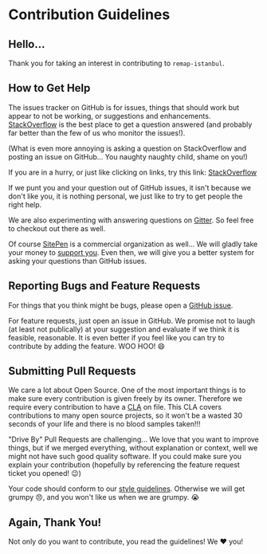 # Contribution Guidelines

## Hello...

Thank you for taking an interest in contributing to `remap-istanbul`.

## How to Get Help

The issues tracker on GitHub is for issues, things that should work but appear to not be working, or suggestions and enhancements.  [StackOverflow](https://stackoverflow.com/questions/ask/advice?tags=remap-istanbul) is the best place to get a question answered (and probably far better than the few of us who monitor the issues!).

(What is even more annoying is asking a question on StackOverflow and posting an issue on GitHub... You naughty naughty child, shame on you!)

If you are in a hurry, or just like clicking on links, try this link: [StackOverflow](https://stackoverflow.com/questions/ask/advice?tags=remap-istanbul)

If we punt you and your question out of GitHub issues, it isn't because we don't like you, it is nothing personal, we just like to try to get people the right help.

We are also experimenting with answering questions on [Gitter](https://gitter.im/SitePen/remap-istanbul).  So feel free to checkout out there as well.

Of course [SitePen](https://www.sitepen.com/) is a commercial organization as well... We will gladly take your money to [support you](https://www.sitepen.com/support/index.html).  Even then, we will give you a better system for asking your questions than GitHub issues.

## Reporting Bugs and Feature Requests

For things that you think might be bugs, please open a [GitHub issue](https://github.com/SitePen/remap-istanbul/issues/new?body=Description:%0A%0ASteps+to+reproduce:%0A%0A1.%20%E2%80%A6%0A2.%20%E2%80%A6%0A3.%20%E2%80%A6%0A%0AExpected%20result:%0AActual%20result:%0A%0AVersion:%0A%0AAny%20additional%20information:).

For feature requests, just open an issue in GitHub.  We promise not to laugh (at least not publically) at your suggestion and evaluate if we think it is feasible, reasonable.  It is even better if you feel like you can try to contribute by adding the feature. WOO HOO! :smile:

## Submitting Pull Requests

We care a lot about Open Source.  One of the most important things is to make sure every contribution is given freely by its owner.  Therefore we require every contribution to have a [CLA](http://dojofoundation.org/about/claForm) on file.  This CLA covers contributions to many open source projects, so it won't be a wasted 30 seconds of your life and there is no blood samples taken!!!

"Drive By" Pull Requests are challenging... We love that you want to improve things, but if we merged everything, without explanation or context, well we might not have such good quality software.  If you could make sure you explain your contribution (hopefully by referencing the feature request ticket you opened! :wink:)

Your code should conform to our [style guidelines](https://github.com/sitepen/.jshintrc).  Otherwise we will get grumpy :angry:, and you won't like us when we are grumpy. :sob:

## Again, Thank You!

Not only do you want to contribute, you read the guidelines! We :heart: you!
